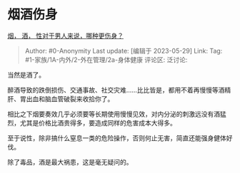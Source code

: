 # 烟酒伤身
[烟， 酒， 性对于男人来说，哪种更伤身？](https://www.zhihu.com/question/591623962/answer/3050284853)

> Author: #0-Anonymity
> Last update: [编辑于 2023-05-29]
> Link:
> Tag: #1-家族/1A-内外/2-外在管理/2a-身体健康
> 评论区:
> 泛讨论:

当然是酒了。

醉酒导致的跌倒损伤、交通事故、社交灾难……比比皆是，都用不着再慢慢等酒精肝、胃出血和脑血管破裂来收拾你了。

相比之下烟要奏效几乎必须要等长期使用慢慢见效，对内分泌的刺激远没有酒猛烈，尤其是价格比酒贵得多，要造成同样的危害成本大得多。

至于说性，除非搞什么窒息一类的危险操作，否则何止无害，简直还能强身健体好伐。

除了毒品，酒是最大祸患，这是毫无疑问的。
